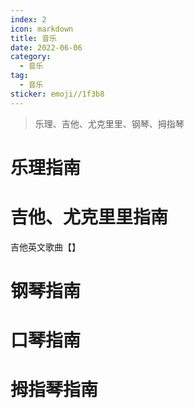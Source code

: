 ```yaml
---
index: 2
icon: markdown
title: 音乐
date: 2022-06-06
category:
  - 音乐
tag:
  - 音乐
sticker: emoji//1f3b8
---
```


> 乐理、吉他、尤克里里、钢琴、拇指琴

<!-- more -->

# **乐理指南**

# **吉他、尤克里里指南**

吉他英文歌曲【】

# **钢琴指南**

# **口琴指南**

# **拇指琴指南**